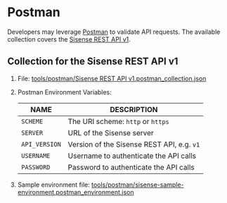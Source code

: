# Postman

Developers may leverage [Postman](https://www.postman.com/) to validate API
requests. The available collection covers the [Sisense REST API
v1](https://sisense.dev/reference/rest/v1.html).

## Collection for the Sisense REST API v1

1. File: [tools/postman/Sisense REST API v1.postman_collection.json](../../tools/postman/Sisense%20REST%20%20API%20v1.postman_collection.json)

1. Postman Environment Variables:

   | NAME          | DESCRIPTION                                |
   | ------------- | ------------------------------------------ |
   | `SCHEME`      | The URI scheme: `http` or `https`          |
   | `SERVER`      | URL of the Sisense server                  |
   | `API_VERSION` | Version of the Sisense REST API, e.g. `v1` |
   | `USERNAME`    | Username to authenticate the API calls     |
   | `PASSWORD`    | Password to authenticate the API calls     |

1. Sample environment file: [tools/postman/sisense-sample-environment.postman_environment.json](../../tools/postman/sisense-sample-environment.postman_environment.json)
